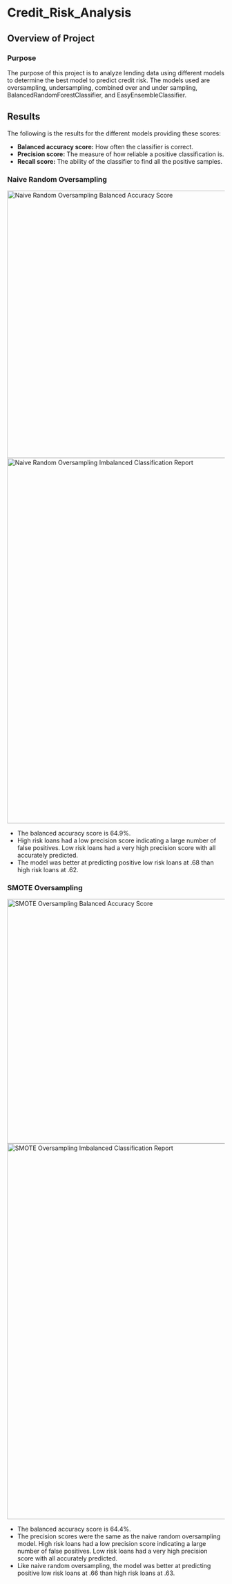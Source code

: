 # Credit_Risk_Analysis
## Overview of Project
### Purpose
The purpose of this project is to analyze lending data using different models to determine the best model to predict credit risk. The models used are oversampling, undersampling, combined over and under sampling, BalancedRandomForestClassifier, and EasyEnsembleClassifier.

## Results
The following is the results for the different models providing these scores:
* **Balanced accuracy score:** How often the classifier is correct.
* **Precision score:** The measure of how reliable a positive classification is.
* **Recall score:** The ability of the classifier to find all the positive samples.

### Naive Random Oversampling
<img width="619" alt="Naive Random Oversampling Balanced Accuracy Score" src="https://user-images.githubusercontent.com/96451672/166148101-799152b2-d014-4033-be19-c8b3c81b226c.png">
<img width="846" alt="Naive Random Oversampling Imbalanced Classification Report" src="https://user-images.githubusercontent.com/96451672/166148108-1fa9073c-fdf1-4c9a-a7bf-3f0a5f83149b.png">

* The balanced accuracy score is 64.9%.
* High risk loans had a low precision score indicating a large number of false positives. Low risk loans had a very high precision score with all accurately predicted.
* The model was better at predicting positive low risk loans at .68 than high risk loans at .62.

### SMOTE Oversampling
<img width="566" alt="SMOTE Oversampling Balanced Accuracy Score" src="https://user-images.githubusercontent.com/96451672/166148586-6c17b74f-f4da-4eba-87be-db6dfc9fc65a.png">
<img width="870" alt="SMOTE Oversampling Imbalanced Classification Report" src="https://user-images.githubusercontent.com/96451672/166148594-eb7ebc3c-ad5d-45e9-a3a2-4c7ea3c7bddd.png">

* The balanced accuracy score is 64.4%.
* The precision scores were the same as the naive random oversampling model. High risk loans had a low precision score indicating a large number of false positives. Low risk loans had a very high precision score with all accurately predicted.
* Like naive random oversampling, the model was better at predicting positive low risk loans at .66 than high risk loans at .63.

